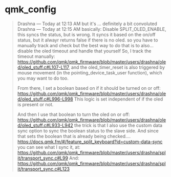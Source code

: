 # qmk_config

> Drashna — Today at 12:13 AM
> but it's ... definitely a bit convoluted
> Drashna — Today at 12:15 AM
> basically: 
> Disable SPLIT_OLED_ENABLE, this syncs the status, but is wrong.  It syncs it based on the on/off status, but it alwayr returns false if there is no oled.
> so you have to manually track and check
> but the best way to do that is to also... disable the oled timeout and handle that yourself
> So, I track the timeout manually: 
> https://github.com/qmk/qmk_firmware/blob/master/users/drashna/oled/oled_stuff.c#L107-L117, and the oled_timer_reset is also triggered by mouse movement (in the pointing_device_task_user function), which you may want to do too. 
> 
> From there, I set a boolean based on if it should be turned on or off: 
> https://github.com/qmk/qmk_firmware/blob/master/users/drashna/oled/oled_stuff.c#L996-L998
> This logic is set independent of if the oled is present or not. 
> 
> 
> And then I use that boolean to turn the oled on or off:
> https://github.com/qmk/qmk_firmware/blob/master/users/drashna/oled/oled_stuff.c#L933-L942
> the trick is that I also use the custom data sync option to sync the boolean status to the slave side.  And since that sets the boolean that is already being checked....
> https://docs.qmk.fm/#/feature_split_keyboard?id=custom-data-sync
> you can see what I sync it, at: 
> https://github.com/qmk/qmk_firmware/blob/master/users/drashna/split/transport_sync.c#L99
> And:
> https://github.com/qmk/qmk_firmware/blob/master/users/drashna/split/transport_sync.c#L123
